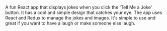 A fun React app that displays jokes when you click the 'Tell Me a Joke' button.
It has a cool and simple design that catches your eye.
The app uses React and Redux to manage the jokes and images. It's simple to use and great if you want to have a laugh or make someone else laugh.
